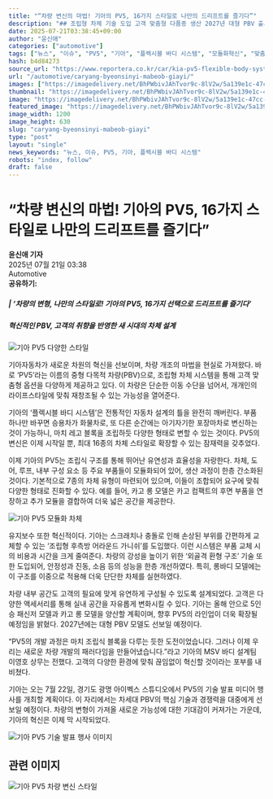 ```yaml
---
title: "“차량 변신의 마법! 기아의 PV5, 16가지 스타일로 나만의 드리프트를 즐기다”"
description: "## 조립형 차체 기술 도입 고객 맞춤형 다품종 생산 2027년 대형 PBV 출시 예고 ..."
date: 2025-07-21T03:38:45+09:00
author: "윤신애"
categories: ["automotive"]
tags: ["뉴스", "이슈", "PV5", "기아", "플렉시블 바디 시스템", "모듈화혁신", "맞춤형모빌리티"]
hash: b4d84273
source_url: "https://www.reportera.co.kr/car/kia-pv5-flexible-body-system/"
url: "/automotive/caryang-byeonsinyi-mabeob-giayi/"
images: ["https://imagedelivery.net/BhPWbivJAhTvor9c-8lV2w/5a139e1c-47cc-41a8-d15c-fd097517bc00/public", "https://imagedelivery.net/BhPWbivJAhTvor9c-8lV2w/bc8d2d92-6243-4836-5a96-d798c3340b00/public", "https://imagedelivery.net/BhPWbivJAhTvor9c-8lV2w/37491070-3f45-4a3c-4c82-3f69a1f86100/public", "https://imagedelivery.net/BhPWbivJAhTvor9c-8lV2w/f89cf94c-cffd-48b7-770a-bca9006c1000/public"]
thumbnail: "https://imagedelivery.net/BhPWbivJAhTvor9c-8lV2w/5a139e1c-47cc-41a8-d15c-fd097517bc00/public"
image: "https://imagedelivery.net/BhPWbivJAhTvor9c-8lV2w/5a139e1c-47cc-41a8-d15c-fd097517bc00/public"
featured_image: "https://imagedelivery.net/BhPWbivJAhTvor9c-8lV2w/5a139e1c-47cc-41a8-d15c-fd097517bc00/public"
image_width: 1200
image_height: 630
slug: "caryang-byeonsinyi-mabeob-giayi"
type: "post"
layout: "single"
news_keywords: "뉴스, 이슈, PV5, 기아, 플렉시블 바디 시스템"
robots: "index, follow"
draft: false
---
```


# “차량 변신의 마법! 기아의 PV5, 16가지 스타일로 나만의 드리프트를 즐기다”

**윤신애 기자**  
2025년 07월 21일 03:38  
Automotive  
**공유하기:**

##### | ‘차량의 변형, 나만의 스타일로! 기아의 PV5, 16가지 선택으로 드리프트를 즐기다’
##### 혁신적인 PBV, 고객의 취향을 반영한 새 시대의 차체 설계

![기아 PV5 다양한 스타일](https://imagedelivery.net/BhPWbivJAhTvor9c-8lV2w/5a139e1c-47cc-41a8-d15c-fd097517bc00/public)


기아자동차가 새로운 차원의 혁신을 선보이며, 차량 개조의 마법을 현실로 가져왔다. 바로 ‘PV5’라는 이름의 중형 다목적 차량(PBV)으로, 조립형 차체 시스템을 통해 고객 맞춤형 옵션을 다양하게 제공하고 있다. 이 차량은 단순한 이동 수단을 넘어서, 개개인의 라이프스타일에 맞춰 재창조될 수 있는 가능성을 열어준다.

기아의 ‘플렉시블 바디 시스템’은 전통적인 자동차 설계의 틀을 완전히 깨버린다. 부품 하나만 바꾸면 승용차가 화물차로, 또 다른 순간에는 아기자기한 포장마차로 변신하는 것이 가능하니, 마치 레고 블록을 조립하듯 다양한 형태로 변할 수 있는 것이다. PV5의 변신은 이제 시작일 뿐, 최대 16종의 차체 스타일로 확장할 수 있는 잠재력을 갖추었다.

이제 기아의 PV5는 조립식 구조를 통해 뛰어난 유연성과 효율성을 자랑한다. 차체, 도어, 루프, 내부 구성 요소 등 주요 부품들이 모듈화되어 있어, 생산 과정이 한층 간소화된 것이다. 기본적으로 7종의 차체 유형이 마련되어 있으며, 이들이 조합되어 요구에 맞춰 다양한 형태로 진화할 수 있다. 예를 들어, 카고 롱 모델은 카고 컴팩트의 후면 부품을 연장하고 추가 모듈을 결합하여 더욱 넓은 공간을 제공한다.

![기아 PV5 모듈화 차체](https://imagedelivery.net/BhPWbivJAhTvor9c-8lV2w/f89cf94c-cffd-48b7-770a-bca9006c1000/public)


유지보수 또한 혁신적이다. 기아는 스크래치나 충돌로 인해 손상된 부위를 간편하게 교체할 수 있는 ‘조립형 후측방 어라운드 가니쉬’를 도입했다. 이런 시스템은 부품 교체 시의 비용과 시간을 크게 줄여준다. 차량의 강성을 높이기 위한 ‘외골격 환형 구조’ 기술 또한 도입되어, 안정성과 진동, 소음 등의 성능을 한층 개선하였다. 특히, 롱바디 모델에는 이 구조를 이중으로 적용해 더욱 단단한 차체를 실현하였다.

차량 내부 공간도 고객의 필요에 맞게 유연하게 구성될 수 있도록 설계되었다. 고객은 다양한 액세서리를 통해 실내 공간을 자유롭게 변화시킬 수 있다. 기아는 올해 안으로 5인승 패신저 모델과 카고 롱 모델을 양산할 계획이며, 향후 PV5의 라인업이 더욱 확장될 예정임을 밝혔다. 2027년에는 대형 PBV 모델도 선보일 예정이다.

“PV5의 개발 과정은 마치 조립식 블록을 다루는 듯한 도전이었습니다. 그러나 이제 우리는 새로운 차량 개발의 패러다임을 만들어냈습니다.”라고 기아의 MSV 바디 설계팀 이영호 상무는 전했다. 고객의 다양한 환경에 맞춰 끊임없이 혁신할 것이라는 포부를 내비쳤다.

기아는 오는 7월 22일, 경기도 광명 아이벡스 스튜디오에서 PV5의 기술 발표 미디어 행사를 개최할 계획이다. 이 자리에서는 차세대 PBV의 핵심 기술과 경쟁력을 대중에게 선보일 예정이다. 차량의 변형이 가져올 새로운 가능성에 대한 기대감이 커져가는 가운데, 기아의 혁신은 이제 막 시작되었다.

![기아 PV5 기술 발표 행사 이미지](https://imagedelivery.net/BhPWbivJAhTvor9c-8lV2w/37491070-3f45-4a3c-4c82-3f69a1f86100/public)


## 관련 이미지

![기아 PV5 차량 변신 스타일](https://imagedelivery.net/BhPWbivJAhTvor9c-8lV2w/bc8d2d92-6243-4836-5a96-d798c3340b00/public)

